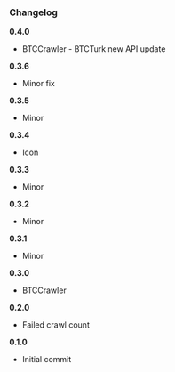 ### Changelog

**0.4.0**

* BTCCrawler - BTCTurk new API update

**0.3.6**

* Minor fix

**0.3.5**

* Minor

**0.3.4**

* Icon

**0.3.3**

* Minor

**0.3.2**

* Minor

**0.3.1**

* Minor

**0.3.0**

* BTCCrawler

**0.2.0**

* Failed crawl count

**0.1.0**

* Initial commit
